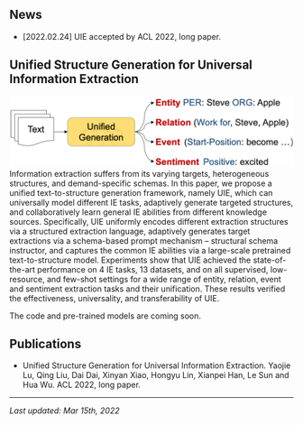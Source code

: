 ## News
- [2022.02.24] UIE accepted by ACL 2022, long paper.

## Unified Structure Generation for Universal Information Extraction
![UIE](/img/UIE.png "UIE")
Information extraction suffers from its varying targets, heterogeneous structures, and demand-specific schemas. In this paper, we propose a unified text-to-structure generation framework, namely UIE, which can universally model different IE tasks, adaptively generate targeted structures, and collaboratively learn general IE abilities from different knowledge sources. Specifically, UIE uniformly encodes different extraction structures via a structured extraction language, adaptively generates target extractions via a schema-based prompt mechanism – structural schema instructor, and captures the common IE abilities via a large-scale pretrained text-to-structure model. Experiments show that UIE achieved the state-of-the-art performance on 4 IE tasks, 13 datasets, and on all supervised, low-resource, and few-shot settings for a wide range of entity, relation, event and sentiment extraction tasks and their unification. These results verified the effectiveness, universality, and transferability of UIE.

The code and pre-trained models are coming soon.

## Publications
- Unified Structure Generation for Universal Information Extraction. Yaojie Lu, Qing Liu, Dai Dai, Xinyan Xiao, Hongyu Lin, Xianpei Han, Le Sun and Hua Wu. ACL 2022, long paper.

-------------
*Last updated: Mar 15th, 2022*
